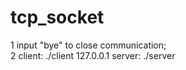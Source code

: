 # tcp_socket<br>
1 input "bye" to close communication;<br>
2 client: ./client 127.0.0.1 server: ./server<br>
